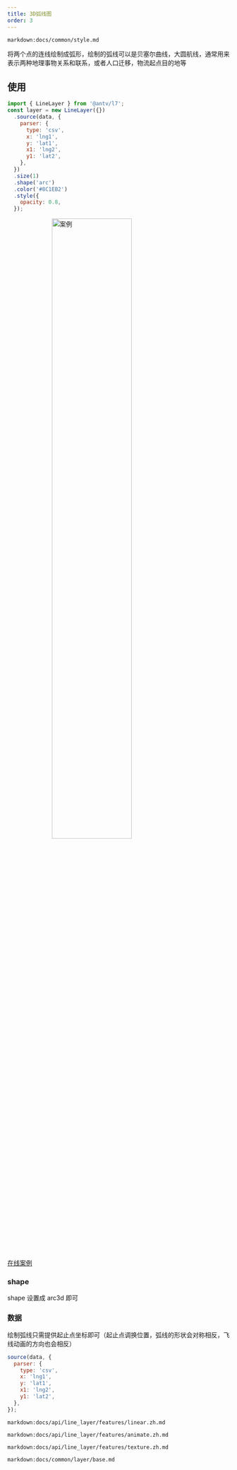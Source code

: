 ```yaml
---
title: 3D弧线图
order: 3
---
```


`markdown:docs/common/style.md`

将两个点的连线绘制成弧形，绘制的弧线可以是贝塞尔曲线，大圆航线，通常用来表示两种地理事物关系和联系，或者人口迁移，物流起点目的地等

## 使用

```javascript
import { LineLayer } from '@antv/l7';
const layer = new LineLayer({})
  .source(data, {
    parser: {
      type: 'csv',
      x: 'lng1',
      y: 'lat1',
      x1: 'lng2',
      y1: 'lat2',
    },
  })
  .size(1)
  .shape('arc')
  .color('#8C1EB2')
  .style({
    opacity: 0.8,
  });
```

<img width="60%" style="display: block;margin: 0 auto;" alt="案例" src='https://gw.alipayobjects.com/mdn/antv_site/afts/img/A*JjUcTZ8-PC8AAAAAAAAAAABkARQnAQ'>

[在线案例](../../../examples/gallery/basic#arcCircle)

### shape

shape 设置成 arc3d 即可

### 数据

绘制弧线只需提供起止点坐标即可（起止点调换位置，弧线的形状会对称相反，飞线动画的方向也会相反）

```javascript
source(data, {
  parser: {
    type: 'csv',
    x: 'lng1',
    y: 'lat1',
    x1: 'lng2',
    y1: 'lat2',
  },
});
```

`markdown:docs/api/line_layer/features/linear.zh.md`

`markdown:docs/api/line_layer/features/animate.zh.md`

`markdown:docs/api/line_layer/features/texture.zh.md`

`markdown:docs/common/layer/base.md`
